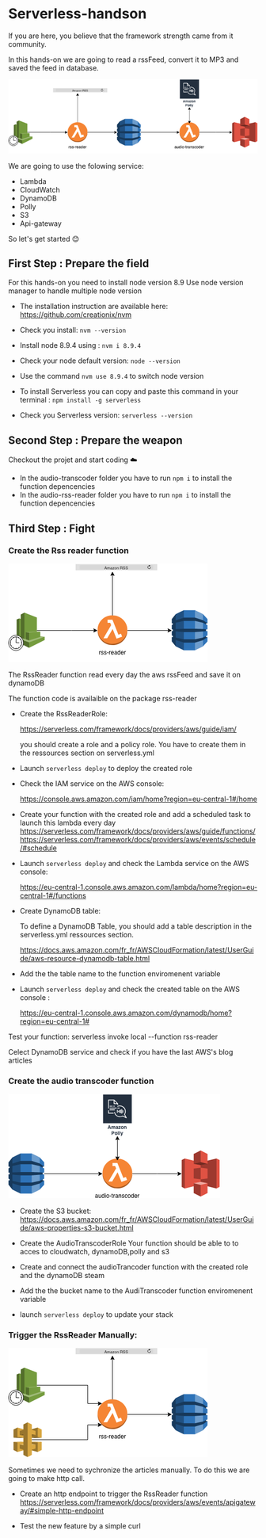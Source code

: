 # Serverless-handson
If you are here, you believe that the framework strength came from it community.

In this hands-on we are going to read a rssFeed, convert it to MP3 and saved the feed in database.

![alt text](images/architecture_lambda.png "Transcoder Architecture")

We are going to use the folowing service:

- Lambda
- CloudWatch 
- DynamoDB
- Polly
- S3
- Api-gateway


So let's get started :blush:

## First Step : Prepare the field

For this hands-on you need to install node version 8.9
Use node version manager to handle multiple node version

- The installation instruction are available here: https://github.com/creationix/nvm

- Check you install: `nvm --version`

- Install node 8.9.4 using : `nvm i 8.9.4`

- Check your node default version: `node --version`

- Use the command `nvm use 8.9.4` to switch node version

- To install Serverless you can copy and paste this command in your terminal : `npm install -g serverless`

- Check you Serverless version: `serverless --version`

## Second Step : Prepare the weapon

Checkout the projet and start coding :cloud:

- In the audio-transcoder folder you have to run `npm i` to install the function depencencies
- In the audio-rss-reader folder you have to run `npm i` to install the function depencencies

## Third Step : Fight

### Create the Rss reader function

![alt text](images/first_block.png "Transcoder Architecture")

The RssReader function read every day the aws rssFeed and save it on dynamoDB

The function code is availaible on the package rss-reader

- Create the RssReaderRole:
    
    https://serverless.com/framework/docs/providers/aws/guide/iam/
    
    you should create a role and a policy role. You have to create them in the ressources section on serverless.yml  
      
- Launch `serverless deploy` to deploy the created role
- Check the IAM service on the AWS console: 
    
    https://console.aws.amazon.com/iam/home?region=eu-central-1#/home 
- Create your function with the created role and add a scheduled task to launch this lambda every day
    https://serverless.com/framework/docs/providers/aws/guide/functions/
    https://serverless.com/framework/docs/providers/aws/events/schedule/#schedule
    
- Launch `serverless deploy` and check the Lambda service on the AWS console: 
    
    https://eu-central-1.console.aws.amazon.com/lambda/home?region=eu-central-1#/functions
- Create DynamoDB table:
    
    To define a DynamoDB Table, you should add a table description in the serverless.yml ressources section.
    
    https://docs.aws.amazon.com/fr_fr/AWSCloudFormation/latest/UserGuide/aws-resource-dynamodb-table.html
- Add the the table name to the function enviromenent variable  
- Launch `serverless deploy` and check the created table on the AWS console :
    
    https://eu-central-1.console.aws.amazon.com/dynamodb/home?region=eu-central-1#

Test your function: serverless invoke local --function rss-reader

Celect DynamoDB service and check if you have the last AWS's blog articles
    
### Create the audio transcoder function

![alt text](images/second_block.png "Transcoder Architecture")

- Create the S3 bucket:
    https://docs.aws.amazon.com/fr_fr/AWSCloudFormation/latest/UserGuide/aws-properties-s3-bucket.html
    
- Create the AudioTranscoderRole
    Your function should be able to to acces to cloudwatch, dynamoDB,polly and s3
   
    
- Create and connect the audioTrancoder function with the created role and the dynamoDB steam

- Add the the bucket name to the AudiTranscoder function enviromenent variable  

- launch `serverless deploy` to update your stack

### Trigger the RssReader Manually:

![alt text](images/next_step.png "Transcoder Architecture")

Sometimes we need to sychronize the articles manually. To do this we are going to make http call.

- Create an http endpoint to trigger the RssReader function
    https://serverless.com/framework/docs/providers/aws/events/apigateway/#simple-http-endpoint

- Test the new feature by a simple curl
